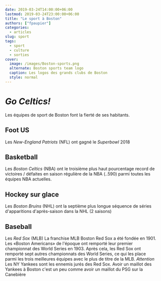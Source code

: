 ```yaml
---
date: 2019-03-24T14:00:00+06:00
lastmod: 2019-03-24T23:00:00+06:00
title: "Le sport à Boston"
authors: ["fpaupier"]
categories:
  - articles
slug: sport
tags:
  - sport
  - culture
  - sorties
cover:
  image: /images/Boston-sports.png
  alternate: Boston sports team logo
  caption: Les logos des grands clubs de Boston
  style: normal
---
```

# _Go Celtics!_

Les équipes de sport de Boston font la fierté de ses habitants. 

## Foot US
Les _New-England Patriots_ (NFL) ont gagné le _Superbowl_ 2018

## Basketball
Les _Boston Celtics_ (NBA) ont le troisième plus haut pourcentage record de victoires / défaites en saison régulière de la NBA (..590) parmi toutes les équipes NBA actuelles.

## Hockey sur glace
Les _Boston Bruins_ (NHL) ont la septième plus longue séquence de séries d'apparitions d'après-saison dans la NHL (2 saisons)

## Baseball
Les _Red Sox_ (MLB) La franchise MLB Boston Red Sox a été fondée en 1901. Les «Boston Americans» de l'époque ont remporté leur premier championnat des World Series en 1903. Après cela, les Red Sox ont remporté sept autres championnats des World Series, ce qui les place parmi les trois meilleures équipes avec le plus de titre de la MLB. *Attention* Les NY Yankees sont les ennemis jurés des Red Sox. Avoir un maillot des Yankees à Boston c'est un peu comme avoir un maillot du PSG sur la Canebière